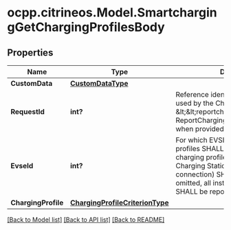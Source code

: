 # ocpp.citrineos.Model.SmartchargingGetChargingProfilesBody
## Properties

Name | Type | Description | Notes
------------ | ------------- | ------------- | -------------
**CustomData** | [**CustomDataType**](CustomDataType.md) |  | [optional] 
**RequestId** | **int?** | Reference identification that is to be used by the Charging Station in the &amp;lt;&amp;lt;reportchargingprofilesrequest, ReportChargingProfilesRequest&amp;gt;&amp;gt; when provided.   | 
**EvseId** | **int?** | For which EVSE installed charging profiles SHALL be reported. If 0, only charging profiles installed on the Charging Station itself (the grid connection) SHALL be reported. If omitted, all installed charging profiles SHALL be reported.   | [optional] 
**ChargingProfile** | [**ChargingProfileCriterionType**](ChargingProfileCriterionType.md) |  | 

[[Back to Model list]](../README.md#documentation-for-models) [[Back to API list]](../README.md#documentation-for-api-endpoints) [[Back to README]](../README.md)

